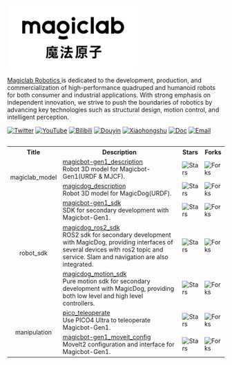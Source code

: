 <p align="center">
  <img src="magiclab.jpg" width="300" align="left"/>
</p>

<br clear="left"/>

<a href="https://www.magiclab.top/"> Magiclab Robotics </a> is dedicated to the development, production, and commercialization of high-performance quadruped and humanoid robots for both consumer and industrial applications. With strong emphasis on independent innovation, we strive to push the boundaries of robotics by advancing key technologies such as structural design, motion control, and intelligent perception.

[![Twitter](https://img.shields.io/badge/-Twitter-1ca0f1?style=flat&labelColor=1ca0f1&logo=x&logoColor=white)](https://twitter.com/MagicLab_Robot)
[![YouTube](https://img.shields.io/badge/YouTube-ff0000?style=flat&logo=youtube&logoColor=white)](https://www.youtube.com/@MagicLab_Robot)
[![Bilibili](https://img.shields.io/badge/-bilibili-ff69b4?style=flat&labelColor=ff69b4&logo=bilibili&logoColor=white)](https://space.bilibili.com/3493132123507310) 
[![Douyin](https://img.shields.io/badge/%E6%8A%96%E9%9F%B3-000000?style=flat&logo=tiktok&logoColor=white)](https://www.douyin.com/user/MS4wLjABAAAAm5awzW_rejZeCPrvLu9z2lcDt1jRJgzh_YamyaUSFko)
[![Xiaohongshu](https://img.shields.io/badge/小红书-dc143c?style=flat&logo=data:image/svg+xml;base64,PHN2ZyB...&logoColor=white)](https://www.xiaohongshu.com/user/profile/657279610000000019011aa2)
[![Doc](https://img.shields.io/badge/Doc-FFA500?style=flat&logo=rss&logoColor=white)](https://www.magiclab.top/opensource)
[![Email](https://img.shields.io/badge/-Email-c14438?style=flat&logo=Gmail&logoColor=white)](mailto:contact@magiclab.top)

<table><tbody>
<table class="table table-striped table-bordered table-vcenter"/>
    <tbody>
    <tr><th> Title </th> <th>Description</th> <th>Stars</th> <th>Forks</th></tr>
    <tr>
        <td colspan="1" rowspan="2" align="center" class="ai-notebooks-table-points ai-orange-link">
            magiclab_model
        </td>
        <td><a href="https://github.com/MagiclabRobotics/magicbot-gen1_description" target="_blank"> magicbot-gen1_description </a> <br> Robot 3D model for Magicbot-Gen1(URDF & MJCF). </td>
        <td><img alt="Stars" src="https://img.shields.io/github/stars/MagiclabRobotics/magicbot-gen1_description?style=flat-square"/></td>
        <td><img alt="Forks" src="https://img.shields.io/github/forks/MagiclabRobotics/magicbot-gen1_description?style=flat-square"/></td>
    </tr>
    <tr>
        <td><a href="https://github.com/MagiclabRobotics/magicdog_description" target="_blank"> magicdog_description </a> <br> Robot 3D model for MagicDog(URDF). </td>
        <td><img alt="Stars" src="https://img.shields.io/github/stars/MagiclabRobotics/magicdog_description?style=flat-square"/></td>
        <td><img alt="Forks" src="https://img.shields.io/github/forks/MagiclabRobotics/magicdog_description?style=flat-square"/></td>
    </tr>
    <tr>
        <td colspan="1" rowspan="3" align="center" class="ai-notebooks-table-points ai-orange-link">
        robot_sdk
        </td>
        <td><a href="https://github.com/MagiclabRobotics/magicbot-gen1_sdk" target="_blank"> magicbot-gen1_sdk </a> <br> SDK for secondary development with Magicbot-Gen1. </td>
        <td><img alt="Stars" src="https://img.shields.io/github/stars/MagiclabRobotics/magicbot-gen1_sdk?style=flat-square"/></td>
        <td><img alt="Forks" src="https://img.shields.io/github/forks/MagiclabRobotics/magicbot-gen1_sdk?style=flat-square"/></td>
    </tr>
    <tr>
        <td><a href="https://github.com/MagiclabRobotics/magicdog_ros2_sdk" target="_blank"> magicdog_ros2_sdk </a> <br> ROS2 sdk for secondary development with MagicDog, providing interfaces of several devices with ros2 topic and service. Slam and navigation are also integrated.</td>
        <td><img alt="Stars" src="https://img.shields.io/github/stars/MagiclabRobotics/magicdog_ros2_sdk?style=flat-square"/></td>
        <td><img alt="Forks" src="https://img.shields.io/github/forks/MagiclabRobotics/magicdog_ros2_sdk?style=flat-square"/></td>
    </tr>
    <tr>
        <td><a href="https://github.com/MagiclabRobotics/magicdog_motion_sdk" target="_blank"> magicdog_motion_sdk </a> <br> Pure motion sdk for secondary development with MagicDog, providing both low level and high level controllers. </td>
        <td><img alt="Stars" src="https://img.shields.io/github/stars/MagiclabRobotics/magicdog_motion_sdk?style=flat-square"/></td>
        <td><img alt="Forks" src="https://img.shields.io/github/forks/MagiclabRobotics/magicdog_motion_sdk?style=flat-square"/></td>
    </tr>
    <tr>
        <td colspan="1" rowspan="2" align="center" class="ai-notebooks-table-points ai-orange-link">
            manipulation
        </td>
        <td><a href="https://github.com/MagiclabRobotics/pico_teleoperate" target="_blank"> pico_teleoperate </a> <br> Use PICO4 Ultra to teleoperate Magicbot-Gen1. </td>
        <td><img alt="Stars" src="https://img.shields.io/github/stars/MagiclabRobotics/pico_teleoperate?style=flat-square"/></td>
        <td><img alt="Forks" src="https://img.shields.io/github/forks/MagiclabRobotics/pico_teleoperate?style=flat-square"/></td>
    </tr>
<!--     <tr>
        <td><a href="https://github.com/MagiclabRobotics/magicbot-gen1_pi0_demo" target="_blank"> magicbot-gen1_pi0_demo </a> <br> Implementation of pi0 open-sourse VLA model for Magicbot-Gen1. </td>
        <td><img alt="Stars" src="https://img.shields.io/github/stars/MagiclabRobotics/magicbot-gen1_pi0_demo?style=flat-square"/></td>
        <td><img alt="Forks" src="https://img.shields.io/github/forks/MagiclabRobotics/magicbot-gen1_pi0_demo?style=flat-square"/></td>
    </tr> -->
    <tr>
        <td><a href="https://github.com/MagiclabRobotics/magicbot-gen1_moveit_config" target="_blank"> magicbot-gen1_moveit_config </a> <br> MoveIt2 configuration and interface for Magicbot-Gen1. </td>
        <td><img alt="Stars" src="https://img.shields.io/github/stars/MagiclabRobotics/magicbot-gen1_moveit_config?style=flat-square"/></td>
        <td><img alt="Forks" src="https://img.shields.io/github/forks/MagiclabRobotics/magicbot-gen1_moveit_config?style=flat-square"/></td>
    </tr>
    </tbody>
</table>
